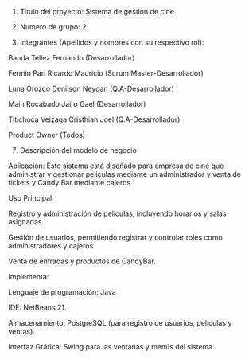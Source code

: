 1. Titulo del proyecto: Sistema de gestion de cine
   
3. Numero de grupo: 2
   
5. Integrantes (Apellidos y nombres con su respectivo rol):
   
Banda Tellez Fernando   (Desarrollador)

Fermin Pari Ricardo Mauricio (Scrum Master-Desarrollador)

Luna Orozco Denilson Neydan (Q.A-Desarrollador)

Main Rocabado Jairo Gael (Desarrollador)

Titichoca Veizaga Cristhian Joel (Q.A-Desarrollador)

Product Owner (Todos)

7. Descripción del modelo de negocio 

Aplicación:
Este sistema está diseñado para empresa de cine que administrar y gestionar peliculas mediante un administrador y venta de tickets y Candy Bar mediante cajeros

Uso Principal:

Registro y administración de películas, incluyendo horarios y salas asignadas.

Gestión de usuarios, permitiendo registrar y controlar roles como administradores y cajeros.

Venta de entradas y productos de CandyBar.

Implementa: 

Lenguaje de programación: Java 

IDE: NetBeans 21.

Almacenamiento: PostgreSQL (para registro de usuarios, películas y ventas).

Interfaz Gráfica: Swing para las ventanas y menús del sistema.
